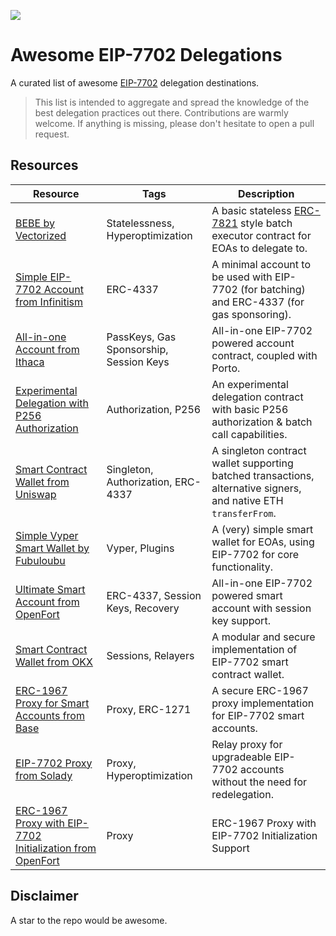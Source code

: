 ![](https://github.com/user-attachments/assets/8883852d-ddf1-4d5b-8b47-b0173459d6ff)

# Awesome EIP-7702 Delegations

A curated list of awesome [EIP-7702](https://eips.ethereum.org/EIPS/eip-7702) delegation destinations. 

> This list is intended to aggregate and spread the knowledge of the best delegation practices out there. Contributions are warmly welcome. If anything is missing, please don't hesitate to open a pull request.

## Resources

|         Resource        |          Tags         |       Description       |
|-------------------------|-----------------------|-------------------------|
| [BEBE by Vectorized](https://github.com/Vectorized/bebe) | Statelessness, Hyperoptimization | A basic stateless [ERC-7821](https://eips.ethereum.org/EIPS/eip-7821) style batch executor contract for EOAs to delegate to. |
| [Simple EIP-7702 Account from Infinitism](https://github.com/eth-infinitism/account-abstraction/blob/develop/contracts/accounts/Simple7702Account.sol) | ERC-4337 | A minimal account to be used with EIP-7702 (for batching) and ERC-4337 (for gas sponsoring). |
| [All-in-one Account from Ithaca](https://github.com/ithacaxyz/account) | PassKeys, Gas Sponsorship, Session Keys | All-in-one EIP-7702 powered account contract, coupled with Porto. |
| [Experimental Delegation with P256 Authorization](https://github.com/ithacaxyz/exp-0001) | Authorization, P256 | An experimental delegation contract with basic P256 authorization & batch call capabilities. |
| [Smart Contract Wallet from Uniswap](https://github.com/Uniswap/calibur) | Singleton, Authorization, ERC-4337 | A singleton contract wallet supporting batched transactions, alternative signers, and native ETH `transferFrom`. |
| [Simple Vyper Smart Wallet by Fubuloubu](https://github.com/fubuloubu/Purse) | Vyper, Plugins | A (very) simple smart wallet for EOAs, using EIP-7702 for core functionality. |
| [Ultimate Smart Account from OpenFort](https://github.com/openfort-xyz/openfort-7702-account) | ERC-4337, Session Keys, Recovery | All-in-one EIP-7702 powered smart account with session key support. |
| [Smart Contract Wallet from OKX](https://github.com/okx/wallet-core) | Sessions, Relayers | A modular and secure implementation of EIP-7702 smart contract wallet. |
| [ERC-1967 Proxy for Smart Accounts from Base](https://github.com/base/eip-7702-proxy) | Proxy, ERC-1271 | A secure ERC-1967 proxy implementation for EIP-7702 smart accounts. |
| [EIP-7702 Proxy from Solady](https://github.com/Vectorized/solady/blob/main/src/accounts/EIP7702Proxy.sol) | Proxy, Hyperoptimization | Relay proxy for upgradeable EIP-7702 accounts without the need for redelegation. |
| [ERC-1967 Proxy with EIP-7702 Initialization from OpenFort](https://github.com/openfort-xyz/openfort-contracts/blob/feat/eip-7702/contracts/core/upgradeable/UpgradeableOpenfortProxy7702.sol) | Proxy | ERC-1967 Proxy with EIP-7702 Initialization Support |

## Disclaimer

A star to the repo would be awesome.
